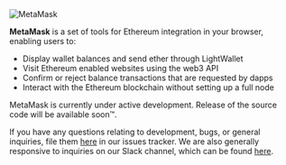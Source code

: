 <img src="https://avatars3.githubusercontent.com/u/11744586?v=3&s=100" title="MetaMask">

**MetaMask** is a set of tools for Ethereum integration in your browser, enabling users to:
- Display wallet balances and send ether through LightWallet
- Visit Ethereum enabled websites using the web3 API
- Confirm or reject balance transactions that are requested by dapps
- Interact with the Ethereum blockchain without setting up a full node

MetaMask is currently under active development. Release of the source code will be available soon™.

If you have any questions relating to development, bugs, or general inquiries, file them [here](https://github.com/MetaMask/talk/issues/new) in our issues tracker. We are also generally responsive to inquiries on our Slack channel, which can be found [here](http://slack.metamask.io/).

